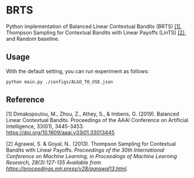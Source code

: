 # BRTS
Python implementation of Balanced Linear Contextual Bandits (BRTS) [[1]](#1), Thompson Sampling for Contextual Bandits with Linear Payoffs (LinTS) [[2]](#2), and Random baseline.

## Usage
With the default setting, you can run experiment as follows:
```
python main.py ./configs/ALGO_TO_USE.json
```


## Reference
<a id="1">[1]</a>
Dimakopoulou, M., Zhou, Z., Athey, S., & Imbens, G. (2019). Balanced Linear Contextual Bandits. Proceedings of the AAAI Conference on Artificial Intelligence, 33(01), 3445-3453. https://doi.org/10.1609/aaai.v33i01.33013445

<a id="2">[2]</a>
Agrawal, S. &amp; Goyal, N.. (2013). Thompson Sampling for Contextual Bandits with Linear Payoffs. <i>Proceedings of the 30th International Conference on Machine Learning, in Proceedings of Machine Learning Research, 28(3):127-135 Available from https://proceedings.mlr.press/v28/agrawal13.html.


